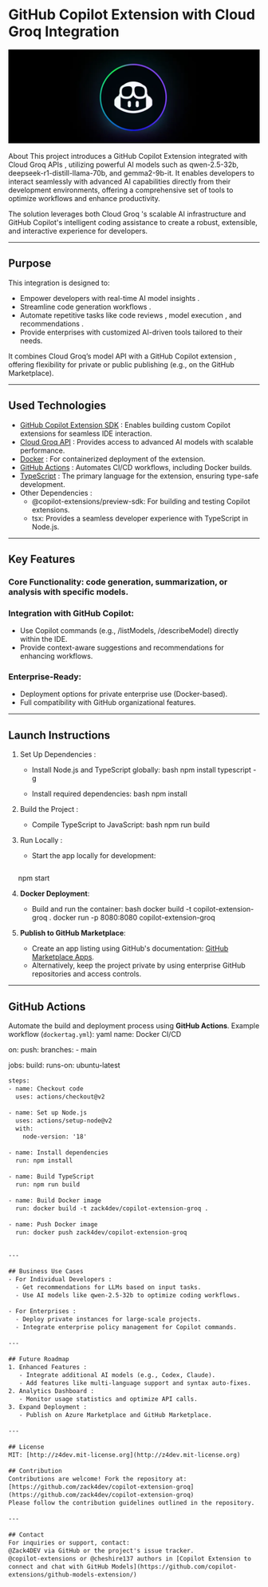 # GitHub Copilot Extension with Cloud Groq Integration
![Copilot for Business and Groq Integration](./src/assets/image/Copilot.png)

About
This project introduces a GitHub Copilot Extension integrated with Cloud Groq APIs , utilizing powerful AI models such as qwen-2.5-32b, deepseek-r1-distill-llama-70b, and gemma2-9b-it. It enables developers to interact seamlessly with advanced AI capabilities directly from their development environments, offering a comprehensive set of tools to optimize workflows and enhance productivity.

The solution leverages both Cloud Groq 's scalable AI infrastructure and GitHub Copilot's intelligent coding assistance to create a robust, extensible, and interactive experience for developers.

---

## Purpose
This integration is designed to:
- Empower developers with real-time AI model insights .
- Streamline code generation workflows .
- Automate repetitive tasks like code reviews , model execution , and recommendations .
- Provide enterprises with customized AI-driven tools tailored to their needs.

It combines Cloud Groq’s model API with a GitHub Copilot extension , offering flexibility for private or public publishing (e.g., on the GitHub Marketplace).

---

## Used Technologies
- [GitHub Copilot Extension SDK](https://github.com/features/copilot) : Enables building custom Copilot extensions for seamless IDE interaction.
- [Cloud Groq API](https://groq.com/) : Provides access to advanced AI models with scalable performance.
- [Docker](https://www.docker.com/) : For containerized deployment of the extension.
- [GitHub Actions](https://github.com/features/actions) : Automates CI/CD workflows, including Docker builds.
- [TypeScript](https://www.typescriptlang.org/) : The primary language for the extension, ensuring type-safe development.
- Other Dependencies :
  - @copilot-extensions/preview-sdk: For building and testing Copilot extensions.
  - tsx: Provides a seamless developer experience with TypeScript in Node.js.

---

## Key Features

### Core Functionality: code generation, summarization, or analysis with specific models.

### Integration with GitHub Copilot:
- Use Copilot commands (e.g., /listModels, /describeModel) directly within the IDE.
- Provide context-aware suggestions and recommendations for enhancing workflows.

### Enterprise-Ready:
- Deployment options for private enterprise use (Docker-based).
- Full compatibility with GitHub organizational features.

---

## Launch Instructions
1. Set Up Dependencies :
   - Install Node.js and TypeScript globally:
     bash
     npm install typescript -g
     
   - Install required dependencies:
     bash
     npm install
     

2. Build the Project :
   - Compile TypeScript to JavaScript:
     bash
     npm run build
     

3. Run Locally :
   - Start the app locally for development:
     ```bash
     npm start

4. **Docker Deployment**:
   - Build and run the container:
     bash
     docker build -t copilot-extension-groq .
     docker run -p 8080:8080 copilot-extension-groq
     

5. **Publish to GitHub Marketplace**:
   - Create an app listing using GitHub's documentation:
     [GitHub Marketplace Apps](https://docs.github.com/en/apps).
   - Alternatively, keep the project private by using enterprise GitHub repositories and access controls.

---

## **GitHub Actions**
Automate the build and deployment process using **GitHub Actions**. Example workflow (`dockertag.yml`):
yaml
name: Docker CI/CD

on:
  push:
    branches:
      - main

jobs:
  build:
    runs-on: ubuntu-latest

    steps:
    - name: Checkout code
      uses: actions/checkout@v2

    - name: Set up Node.js
      uses: actions/setup-node@v2
      with:
        node-version: '18'

    - name: Install dependencies
      run: npm install

    - name: Build TypeScript
      run: npm run build

    - name: Build Docker image
      run: docker build -t zack4dev/copilot-extension-groq .

    - name: Push Docker image
      run: docker push zack4dev/copilot-extension-groq
```

---

## Business Use Cases
- For Individual Developers :
  - Get recommendations for LLMs based on input tasks.
  - Use AI models like qwen-2.5-32b to optimize coding workflows.
  
- For Enterprises :
  - Deploy private instances for large-scale projects.
  - Integrate enterprise policy management for Copilot commands.

---

## Future Roadmap
1. Enhanced Features :
   - Integrate additional AI models (e.g., Codex, Claude).
   - Add features like multi-language support and syntax auto-fixes.
2. Analytics Dashboard :
   - Monitor usage statistics and optimize API calls.
3. Expand Deployment :
   - Publish on Azure Marketplace and GitHub Marketplace.

---

## License
MIT: [http://z4dev.mit-license.org](http://z4dev.mit-license.org)

## Contribution
Contributions are welcome! Fork the repository at:
[https://github.com/zack4dev/copilot-extension-groq](https://github.com/zack4dev/copilot-extension-groq)  
Please follow the contribution guidelines outlined in the repository.

---

## Contact
For inquiries or support, contact:
@Zack4DEV via GitHub or the project's issue tracker.
@copilot-extensions or @cheshire137 authors in [Copilot Extension to connect and chat with GitHub Models](https://github.com/copilot-extensions/github-models-extension/)
